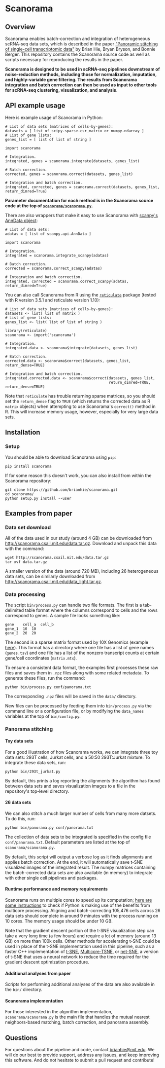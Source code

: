 # Scanorama

## Overview

Scanorama enables batch-correction and integration of heterogeneous scRNA-seq data sets, which is described in the paper ["Panoramic stitching of single-cell transcriptomic data"](https://www.biorxiv.org/content/early/2018/07/17/371179) by Brian Hie, Bryan Bryson, and Bonnie Berger. This repository contains the Scanorama source code as well as scripts necessary for reproducing the results in the paper.

**Scanorama is designed to be used in scRNA-seq pipelines downstream of noise-reduction methods, including those for normalization, imputation, and highly-variable gene filtering. The results from Scanorama integration and batch correction can then be used as input to other tools for scRNA-seq clustering, visualization, and analysis.**

## API example usage

Here is example usage of Scanorama in Python:

```
# List of data sets (matrices of cells-by-genes):
datasets = [ list of scipy.sparse.csr_matrix or numpy.ndarray ]
# List of gene lists:
genes_list = [ list of list of string ]

import scanorama

# Integration.
integrated, genes = scanorama.integrate(datasets, genes_list)

# Batch correction.
corrected, genes = scanorama.correct(datasets, genes_list)

# Integration and batch correction.
integrated, corrected, genes = scanorama.correct(datasets, genes_list, return_dimred=True)
```

**Parameter documentation for each method is in the Scanorama source code at the top of [`scanorama/scanorama.py`](scanorama/scanorama.py).**

There are also wrappers that make it easy to use Scanorama with [scanpy's AnnData object](https://anndata.readthedocs.io/en/latest/anndata.AnnData.html#anndata.AnnData):

```
# List of data sets:
adatas = [ list of scanpy.api.AnnData ]

import scanorama

# Integration.
integrated = scanorama.integrate_scanpy(adatas)

# Batch correction.
corrected = scanorama.correct_scanpy(adatas)

# Integration and batch correction.
integrated, corrected = scanorama.correct_scanpy(adatas, return_dimred=True)
```

You can also call Scanorama from R using the [`reticulate`](https://rstudio.github.io/reticulate/) package (tested with R version 3.5.1 and reticulate version 1.10):

```
# List of data sets (matrices of cells-by-genes):
datasets <- list( list of matrix )
# List of gene lists:
genes_list <- list( list of list of string )

library(reticulate)
scanorama <- import('scanorama')

# Integration.
integrated.data <- scanorama$integrate(datasets, genes_list)

# Batch correction.
corrected.data <- scanorama$correct(datasets, genes_list, return_dense=TRUE)

# Integration and batch correction.
integrated.corrected.data <- scanorama$correct(datasets, genes_list,
                                               return_dimred=TRUE, return_dense=TRUE)
```

Note that `reticulate` has trouble returning sparse matrices, so you should set the `return_dense` flag to `TRUE` (which returns the corrected data as R `matrix` objects) when attempting to use Scanorama's `correct()` method in R. This will increase memory usage, however, especially for very large data sets.

## Installation

### Setup

You should be able to download Scanorama using `pip`:
```
pip install scanorama
```

If for some reason this doesn't work, you can also install from within the Scanorama repository:
```
git clone https://github.com/brianhie/scanorama.git
cd scanorama/
python setup.py install --user
```

## Examples from paper

### Data set download

All of the data used in our study (around 4 GB) can be downloaded from http://scanorama.csail.mit.edu/data.tar.gz. Download and unpack this data with the command:

```
wget http://scanorama.csail.mit.edu/data.tar.gz
tar xvf data.tar.gz
```

A smaller version of the data (around 720 MB), including 26 heterogeneous data sets, can be similarly downloaded from http://scanorama.csail.mit.edu/data_light.tar.gz.

### Data processing

The script `bin/process.py` can handle two file formats. The first is a tab-delimited table format where the columns correspond to cells and the rows correspond to genes. A sample file looks something like:
```
gene	cell_a	cell_b
gene_1	10	10
gene_2	20	20
```
The second is a sparse matrix format used by 10X Genomics (example [here](http://cf.10xgenomics.com/samples/cell-exp/1.1.0/293t/293t_filtered_gene_bc_matrices.tar.gz)). This format has a directory where one file has a list of gene names (`genes.tsv`) and one file has a list of the nonzero transcript counts at certain gene/cell coordinates (`matrix.mtx`).

To ensure a consistent data format, the examples first processes these raw files and saves them in `.npz` files along with some related metadata. To generate these files, run the command:
```
python bin/process.py conf/panorama.txt
```
The corresponding `.npz` files will be saved in the `data/` directory.

New files can be processed by feeding them into `bin/process.py` via the command line or a configuration file, or by modifying the `data_names` variables at the top of `bin/config.py`.

### Panorama stitching

#### Toy data sets

For a good illustration of how Scanorama works, we can integrate three toy data sets: 293T cells, Jurkat cells, and a 50:50 293T:Jurkat mixture. To integrate these data sets, run:
```
python bin/293t_jurkat.py
```
By default, this prints a log reporting the alignments the algorithm has found between data sets and saves visualization images to a file in the repository's top-level directory.

#### 26 data sets

We can also stitch a much larger number of cells from many more datsets. To do this, run:
```
python bin/panorama.py conf/panorama.txt
```
The collection of data sets to be integrated is specified in the config file `conf/panorama.txt`. Default parameters are listed at the top of `scanorama/scanorama.py`.

By default, this script will output a verbose log as it finds alignments and applies batch correction. At the end, it will automatically save t-SNE visualized images of the integrated result. The numpy matrices containing the batch-corrected data sets are also available (in memory) to integrate with other single cell pipelines and packages.

#### Runtime performance and memory requirements

Scanorama runs on multiple cores to speed up its computation; [here are some instructions](https://roman-kh.github.io/numpy-multicore/) to check if Python is making use of the benefits from multicore processing. Aligning and batch-correcting 105,476 cells across 26 data sets should complete in around 9 minutes with the process running on 10 cores. The memory usage should be under 10 GB.

Note that the gradient descent portion of the t-SNE visualization step can take a very long time (a few hours) and require a lot of memory (around 13 GB) on more than 100k cells. Other methods for accelerating t-SNE could be used in place of the t-SNE implementation used in this pipeline, such as a faster C++ implementation of [t-SNE](https://github.com/lvdmaaten/bhtsne), [Multicore-TSNE](https://github.com/DmitryUlyanov/Multicore-TSNE), or [net-SNE](https://github.com/hhcho/netsne), a version of t-SNE that uses a neural network to reduce the time required for the gradient descent optimization procedure.

#### Additional analyses from paper

Scripts for performing additional analyses of the data are also available in the `bin/` directory.

#### Scanorama implementation

For those interested in the algorithm implementation, `scanorama/scanorama.py` is the main file that handles the mutual nearest neighbors-based matching, batch correction, and panorama assembly.

## Questions

For questions about the pipeline and code, contact brianhie@mit.edu. We will do our best to provide support, address any issues, and keep improving this software. And do not hesitate to submit a pull request and contribute!
